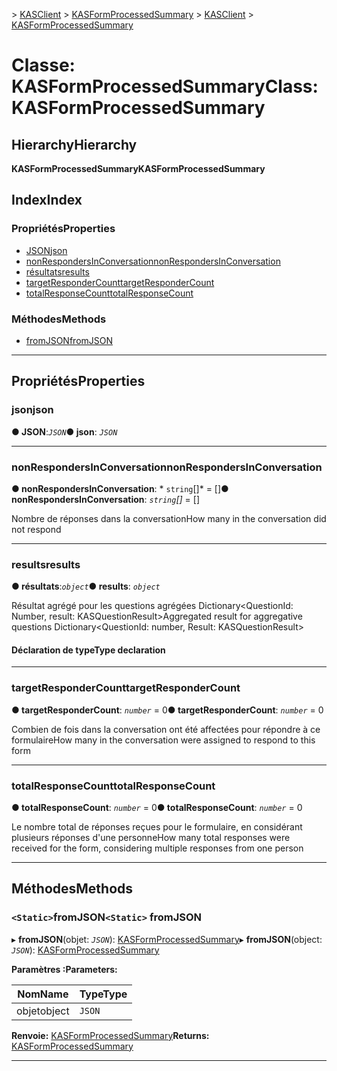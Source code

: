 <span data-ttu-id="fbce1-101">[](../README.md) > [KASClient](../modules/kasclient.md) > [KASFormProcessedSummary](../classes/kasclient.kasformprocessedsummary.md)</span><span class="sxs-lookup"><span data-stu-id="fbce1-101">[](../README.md) > [KASClient](../modules/kasclient.md) > [KASFormProcessedSummary](../classes/kasclient.kasformprocessedsummary.md)</span></span>

# <a name="class-kasformprocessedsummary"></a><span data-ttu-id="fbce1-102">Classe: KASFormProcessedSummary</span><span class="sxs-lookup"><span data-stu-id="fbce1-102">Class: KASFormProcessedSummary</span></span>

## <a name="hierarchy"></a><span data-ttu-id="fbce1-103">Hierarchy</span><span class="sxs-lookup"><span data-stu-id="fbce1-103">Hierarchy</span></span>

<span data-ttu-id="fbce1-104">**KASFormProcessedSummary**</span><span class="sxs-lookup"><span data-stu-id="fbce1-104">**KASFormProcessedSummary**</span></span>

## <a name="index"></a><span data-ttu-id="fbce1-105">Index</span><span class="sxs-lookup"><span data-stu-id="fbce1-105">Index</span></span>

### <a name="properties"></a><span data-ttu-id="fbce1-106">Propriétés</span><span class="sxs-lookup"><span data-stu-id="fbce1-106">Properties</span></span>

* [<span data-ttu-id="fbce1-107">JSON</span><span class="sxs-lookup"><span data-stu-id="fbce1-107">json</span></span>](kasclient.kasformprocessedsummary.md#json)
* [<span data-ttu-id="fbce1-108">nonRespondersInConversation</span><span class="sxs-lookup"><span data-stu-id="fbce1-108">nonRespondersInConversation</span></span>](kasclient.kasformprocessedsummary.md#nonrespondersinconversation)
* [<span data-ttu-id="fbce1-109">résultats</span><span class="sxs-lookup"><span data-stu-id="fbce1-109">results</span></span>](kasclient.kasformprocessedsummary.md#results)
* [<span data-ttu-id="fbce1-110">targetResponderCount</span><span class="sxs-lookup"><span data-stu-id="fbce1-110">targetResponderCount</span></span>](kasclient.kasformprocessedsummary.md#targetrespondercount)
* [<span data-ttu-id="fbce1-111">totalResponseCount</span><span class="sxs-lookup"><span data-stu-id="fbce1-111">totalResponseCount</span></span>](kasclient.kasformprocessedsummary.md#totalresponsecount)
### <a name="methods"></a><span data-ttu-id="fbce1-112">Méthodes</span><span class="sxs-lookup"><span data-stu-id="fbce1-112">Methods</span></span>

* [<span data-ttu-id="fbce1-113">fromJSON</span><span class="sxs-lookup"><span data-stu-id="fbce1-113">fromJSON</span></span>](kasclient.kasformprocessedsummary.md#fromjson)

---

## <a name="properties"></a><span data-ttu-id="fbce1-114">Propriétés</span><span class="sxs-lookup"><span data-stu-id="fbce1-114">Properties</span></span>

<a id="json"></a>

###  <a name="json"></a><span data-ttu-id="fbce1-115">json</span><span class="sxs-lookup"><span data-stu-id="fbce1-115">json</span></span>

<span data-ttu-id="fbce1-116">**● JSON**:*`JSON`*</span><span class="sxs-lookup"><span data-stu-id="fbce1-116">**● json**: *`JSON`*</span></span>

___

<a id="nonrespondersinconversation"></a>

###  <a name="nonrespondersinconversation"></a><span data-ttu-id="fbce1-117">nonRespondersInConversation</span><span class="sxs-lookup"><span data-stu-id="fbce1-117">nonRespondersInConversation</span></span>

<span data-ttu-id="fbce1-118">**● nonRespondersInConversation**: \* `string`[]\* = []</span><span class="sxs-lookup"><span data-stu-id="fbce1-118">**● nonRespondersInConversation**: *`string`[]* =  []</span></span>

<span data-ttu-id="fbce1-119">Nombre de réponses dans la conversation</span><span class="sxs-lookup"><span data-stu-id="fbce1-119">How many in the conversation did not respond</span></span>

___

<a id="results"></a>

###  <a name="results"></a><span data-ttu-id="fbce1-120">results</span><span class="sxs-lookup"><span data-stu-id="fbce1-120">results</span></span>

<span data-ttu-id="fbce1-121">**● résultats**:*`object`*</span><span class="sxs-lookup"><span data-stu-id="fbce1-121">**● results**: *`object`*</span></span>

<span data-ttu-id="fbce1-122">Résultat agrégé pour les questions agrégées Dictionary<QuestionId: Number, result: KASQuestionResult></span><span class="sxs-lookup"><span data-stu-id="fbce1-122">Aggregated result for aggregative questions Dictionary<QuestionId: number, Result: KASQuestionResult></span></span>
#### <a name="type-declaration"></a><span data-ttu-id="fbce1-123">Déclaration de type</span><span class="sxs-lookup"><span data-stu-id="fbce1-123">Type declaration</span></span>

___

<a id="targetrespondercount"></a>

###  <a name="targetrespondercount"></a><span data-ttu-id="fbce1-124">targetResponderCount</span><span class="sxs-lookup"><span data-stu-id="fbce1-124">targetResponderCount</span></span>

<span data-ttu-id="fbce1-125">**● targetResponderCount**: *`number`* = 0</span><span class="sxs-lookup"><span data-stu-id="fbce1-125">**● targetResponderCount**: *`number`* = 0</span></span>

<span data-ttu-id="fbce1-126">Combien de fois dans la conversation ont été affectées pour répondre à ce formulaire</span><span class="sxs-lookup"><span data-stu-id="fbce1-126">How many in the conversation were assigned to respond to this form</span></span>

___

<a id="totalresponsecount"></a>

###  <a name="totalresponsecount"></a><span data-ttu-id="fbce1-127">totalResponseCount</span><span class="sxs-lookup"><span data-stu-id="fbce1-127">totalResponseCount</span></span>

<span data-ttu-id="fbce1-128">**● totalResponseCount**: *`number`* = 0</span><span class="sxs-lookup"><span data-stu-id="fbce1-128">**● totalResponseCount**: *`number`* = 0</span></span>

<span data-ttu-id="fbce1-129">Le nombre total de réponses reçues pour le formulaire, en considérant plusieurs réponses d'une personne</span><span class="sxs-lookup"><span data-stu-id="fbce1-129">How many total responses were received for the form, considering multiple responses from one person</span></span>

___

## <a name="methods"></a><span data-ttu-id="fbce1-130">Méthodes</span><span class="sxs-lookup"><span data-stu-id="fbce1-130">Methods</span></span>

<a id="fromjson"></a>

### <a name="static-fromjson"></a><span data-ttu-id="fbce1-131">`<Static>`fromJSON</span><span class="sxs-lookup"><span data-stu-id="fbce1-131">`<Static>` fromJSON</span></span>

<span data-ttu-id="fbce1-132">▸ **fromJSON**(objet: *`JSON`*): [KASFormProcessedSummary](kasclient.kasformprocessedsummary.md)</span><span class="sxs-lookup"><span data-stu-id="fbce1-132">▸ **fromJSON**(object: *`JSON`*): [KASFormProcessedSummary](kasclient.kasformprocessedsummary.md)</span></span>

<span data-ttu-id="fbce1-133">**Paramètres :**</span><span class="sxs-lookup"><span data-stu-id="fbce1-133">**Parameters:**</span></span>

| <span data-ttu-id="fbce1-134">Nom</span><span class="sxs-lookup"><span data-stu-id="fbce1-134">Name</span></span> | <span data-ttu-id="fbce1-135">Type</span><span class="sxs-lookup"><span data-stu-id="fbce1-135">Type</span></span> |
| ------ | ------ |
| <span data-ttu-id="fbce1-136">objet</span><span class="sxs-lookup"><span data-stu-id="fbce1-136">object</span></span> | `JSON` |

<span data-ttu-id="fbce1-137">**Renvoie:** [KASFormProcessedSummary](kasclient.kasformprocessedsummary.md)</span><span class="sxs-lookup"><span data-stu-id="fbce1-137">**Returns:** [KASFormProcessedSummary](kasclient.kasformprocessedsummary.md)</span></span>

___

